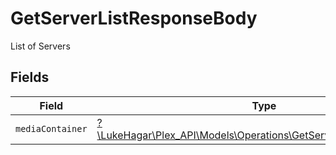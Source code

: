 # GetServerListResponseBody

List of Servers


## Fields

| Field                                                                                                                        | Type                                                                                                                         | Required                                                                                                                     | Description                                                                                                                  |
| ---------------------------------------------------------------------------------------------------------------------------- | ---------------------------------------------------------------------------------------------------------------------------- | ---------------------------------------------------------------------------------------------------------------------------- | ---------------------------------------------------------------------------------------------------------------------------- |
| `mediaContainer`                                                                                                             | [?\LukeHagar\Plex_API\Models\Operations\GetServerListMediaContainer](../../Models/Operations/GetServerListMediaContainer.md) | :heavy_minus_sign:                                                                                                           | N/A                                                                                                                          |